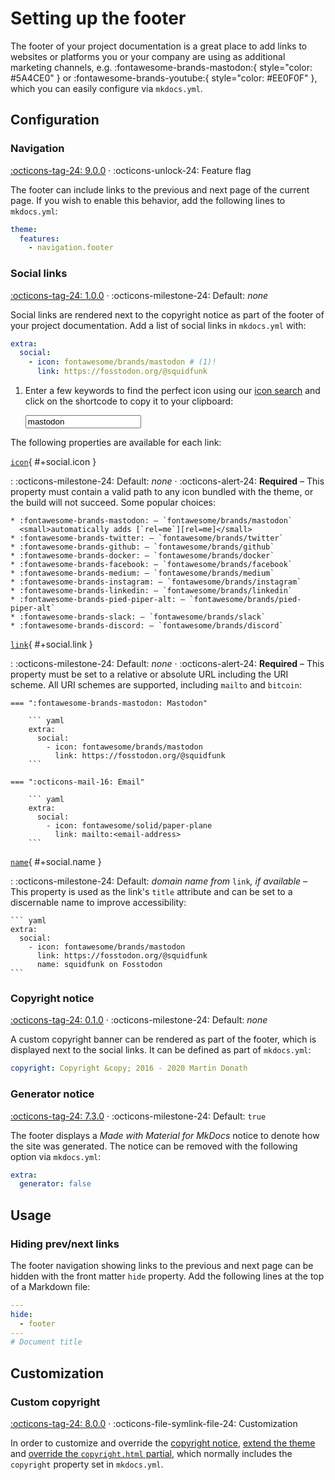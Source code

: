 # Setting up the footer

The footer of your project documentation is a great place to add links to
websites or platforms you or your company are using as additional marketing
channels, e.g. :fontawesome-brands-mastodon:{ style="color: #5A4CE0" } or
:fontawesome-brands-youtube:{ style="color: #EE0F0F" }, which you can easily
configure via `mkdocs.yml`.

## Configuration

### Navigation

[:octicons-tag-24: 9.0.0][navigation footer support] ·
:octicons-unlock-24: Feature flag

The footer can include links to the previous and next page of the current page.
If you wish to enable this behavior, add the following lines to `mkdocs.yml`:

```yaml
theme:
  features:
    - navigation.footer
```

[navigation footer support]: https://github.com/squidfunk/mkdocs-material/releases/tag/9.0.0

### Social links

[:octicons-tag-24: 1.0.0][social links support] ·
:octicons-milestone-24: Default: _none_

Social links are rendered next to the copyright notice as part of the
footer of your project documentation. Add a list of social links in `mkdocs.yml`
with:

```yaml
extra:
  social:
    - icon: fontawesome/brands/mastodon # (1)!
      link: https://fosstodon.org/@squidfunk
```

1.  Enter a few keywords to find the perfect icon using our [icon search] and
    click on the shortcode to copy it to your clipboard:

    <div class="mdx-iconsearch" data-mdx-component="iconsearch">
      <input class="md-input md-input--stretch mdx-iconsearch__input" placeholder="Search icon" data-mdx-component="iconsearch-query" value="mastodon" />
      <div class="mdx-iconsearch-result" data-mdx-component="iconsearch-result" data-mdx-mode="file">
        <div class="mdx-iconsearch-result__meta"></div>
        <ol class="mdx-iconsearch-result__list"></ol>
      </div>
    </div>

The following properties are available for each link:

[`icon`](#+social.icon){ #+social.icon }

: :octicons-milestone-24: Default: _none_ · :octicons-alert-24: **Required** –
This property must contain a valid path to any icon bundled with the theme,
or the build will not succeed. Some popular choices:

    * :fontawesome-brands-mastodon: – `fontawesome/brands/mastodon`
      <small>automatically adds [`rel=me`][rel=me]</small>
    * :fontawesome-brands-twitter: – `fontawesome/brands/twitter`
    * :fontawesome-brands-github: – `fontawesome/brands/github`
    * :fontawesome-brands-docker: – `fontawesome/brands/docker`
    * :fontawesome-brands-facebook: – `fontawesome/brands/facebook`
    * :fontawesome-brands-medium: – `fontawesome/brands/medium`
    * :fontawesome-brands-instagram: – `fontawesome/brands/instagram`
    * :fontawesome-brands-linkedin: – `fontawesome/brands/linkedin`
    * :fontawesome-brands-pied-piper-alt: – `fontawesome/brands/pied-piper-alt`
    * :fontawesome-brands-slack: – `fontawesome/brands/slack`
    * :fontawesome-brands-discord: – `fontawesome/brands/discord`

[`link`](#+social.link){ #+social.link }

: :octicons-milestone-24: Default: _none_ · :octicons-alert-24: **Required** –
This property must be set to a relative or absolute URL including the URI
scheme. All URI schemes are supported, including `mailto` and `bitcoin`:

    === ":fontawesome-brands-mastodon: Mastodon"

        ``` yaml
        extra:
          social:
            - icon: fontawesome/brands/mastodon
              link: https://fosstodon.org/@squidfunk
        ```

    === ":octicons-mail-16: Email"

        ``` yaml
        extra:
          social:
            - icon: fontawesome/solid/paper-plane
              link: mailto:<email-address>
        ```

[`name`](#+social.name){ #+social.name }

: :octicons-milestone-24: Default: _domain name from_ `link`_, if available_ –
This property is used as the link's `title` attribute and can be set to a
discernable name to improve accessibility:

    ``` yaml
    extra:
      social:
        - icon: fontawesome/brands/mastodon
          link: https://fosstodon.org/@squidfunk
          name: squidfunk on Fosstodon
    ```

[icon search]: ../reference/icons-emojis.md#search
[social links support]: https://github.com/squidfunk/mkdocs-material/releases/tag/1.0.0
[rel=me]: https://docs.joinmastodon.org/user/profile/#verification

### Copyright notice

[:octicons-tag-24: 0.1.0][copyright notice support] ·
:octicons-milestone-24: Default: _none_

A custom copyright banner can be rendered as part of the footer, which is
displayed next to the social links. It can be defined as part of `mkdocs.yml`:

```yaml
copyright: Copyright &copy; 2016 - 2020 Martin Donath
```

[copyright notice support]: https://github.com/squidfunk/mkdocs-material/releases/tag/0.1.0

### Generator notice

[:octicons-tag-24: 7.3.0][generator notice support] ·
:octicons-milestone-24: Default: `true`

The footer displays a _Made with Material for MkDocs_ notice to denote how
the site was generated. The notice can be removed with the following option
via `mkdocs.yml`:

```yaml
extra:
  generator: false
```

[generator notice support]: https://github.com/squidfunk/mkdocs-material/releases/tag/7.3.0

## Usage

### Hiding prev/next links

The footer navigation showing links to the previous and next page can be hidden
with the front matter `hide` property. Add the following lines at the top of a
Markdown file:

```yaml
---
hide:
  - footer
---
# Document title
```

## Customization

### Custom copyright

[:octicons-tag-24: 8.0.0][custom copyright support] ·
:octicons-file-symlink-file-24: Customization

In order to customize and override the [copyright notice], [extend the theme]
and [override the `copyright.html` partial][overriding partials], which normally
includes the `copyright` property set in `mkdocs.yml`.

[custom copyright support]: https://github.com/squidfunk/mkdocs-material/releases/tag/8.0.0
[copyright notice]: #copyright-notice
[generator notice]: #generator-notice
[extend the theme]: ../customization.md#extending-the-theme
[overriding partials]: ../customization.md#overriding-partials
